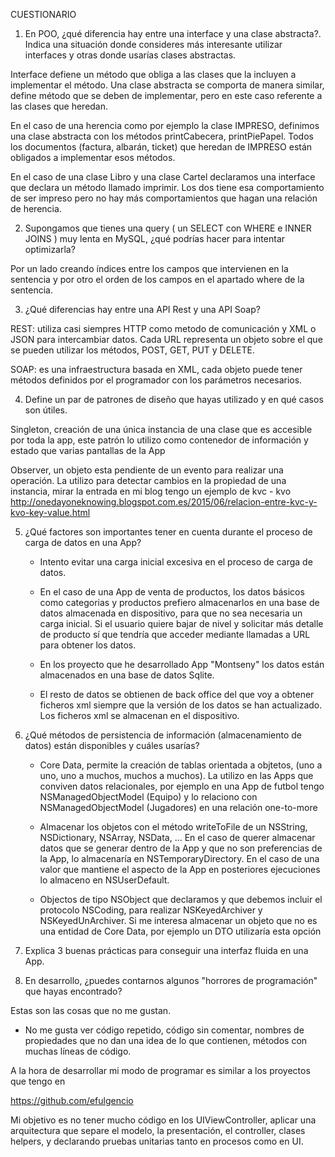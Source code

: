 CUESTIONARIO

1. En POO, ¿qué diferencia hay entre una interface y una clase abstracta?. Indica una situación donde consideres más interesante utilizar interfaces y otras 
donde usarías clases abstractas.

Interface defiene un método que obliga a las clases que la incluyen a implementar el método.
Una clase abstracta se comporta de manera similar, define método que se deben de implementar, pero en este caso referente a las clases que heredan.

En el caso de una herencia como por ejemplo la clase IMPRESO, definimos una clase abstracta con los métodos printCabecera, printPiePapel. Todos los documentos (factura, albarán, ticket) que heredan de IMPRESO están obligados a implementar esos métodos.

En el caso de una clase Libro y una clase Cartel declaramos una interface que declara un método llamado imprimir. Los dos tiene esa comportamiento de ser impreso pero no hay más comportamientos que hagan una relación de herencia.


2. Supongamos que tienes una query ( un SELECT con WHERE e INNER JOINS ) muy lenta en MySQL, ¿qué podrías hacer para intentar optimizarla?

Por un lado creando índices entre los campos que intervienen en la sentencia y por otro el orden de los campos en el apartado where de la sentencia.


3. ¿Qué diferencias hay entre una API Rest y una API Soap?

REST: utiliza casi siempres HTTP como metodo de comunicación y XML o JSON para intercambiar datos. Cada URL representa un objeto sobre el que se pueden utilizar los métodos, POST, GET, PUT y DELETE. 

SOAP: es una infraestructura basada en XML, cada objeto puede tener métodos definidos por el programador con los parámetros necesarios. 

4. Define un par de patrones de diseño que hayas utilizado y en qué casos son útiles.

 Singleton,  creación de una única instancia de una clase que es accesible por toda la app, este patrón lo utilizo
 como contenedor de información y estado que varias pantallas de la App 
 
 Observer, un objeto esta pendiente de un evento para realizar una operación. 
 La utilizo para detectar cambios en la propiedad de una instancia, mirar la entrada en mi blog tengo un ejemplo de kvc - kvo
  http://onedayoneknowing.blogspot.com.es/2015/06/relacion-entre-kvc-y-kvo-key-value.html
 

5. ¿Qué factores son importantes tener en cuenta durante el proceso de carga de datos en una App?

   - Intento evitar una carga inicial excesiva en el proceso de carga de datos.
   - En el caso de una App de venta de productos, los datos básicos como categorias y productos prefiero almacenarlos en una base de datos almacenada en dispositivo, para que no sea necesaria un carga inicial. Si el usuario quiere bajar de nivel y solicitar más detalle de producto sí que tendría que acceder mediante llamadas a URL para obtener los datos. 
   
   - En los proyecto que he desarrollado App "Montseny" los datos están almacenados en una base de datos Sqlite.
   - El resto de datos se obtienen de back office del que voy a obtener ficheros xml siempre que la versión de los datos se han actualizado. Los ficheros xml se almacenan en el dispositivo. 
  
6. ¿Qué métodos de persistencia de información (almacenamiento de datos) están disponibles y cuáles usarías?

   - Core Data, permite la creación de tablas orientada a objtetos, (uno a uno, uno a muchos, muchos a muchos). La utilizo en las Apps que conviven datos relacionales, por ejemplo en una App de futbol tengo NSManagedObjectModel (Equipo) y lo relaciono con NSManagedObjectModel (Jugadores) en una relación one-to-more
    
   - Almacenar los objetos con el método writeToFile de un NSString, NSDictionary, NSArray, NSData, ... En el caso de querer almacenar
datos que se generar dentro de la App y que no son preferencias de la App, lo almacenaría en NSTemporaryDirectory. En el caso de una valor que mantiene el aspecto de la App en posteriores ejecuciones lo almaceno en NSUserDefault.   

   - Objectos de tipo NSObject que declaramos y que debemos incluir el protocolo NSCoding, para realizar NSKeyedArchiver y NSKeyedUnArchiver. Si me interesa almacenar un objeto que no es una entidad de Core Data, por ejemplo un DTO utilizaría esta opción

7. Explica 3 buenas prácticas para conseguir una interfaz fluida en una App.

  

8. En desarrollo, ¿puedes contarnos algunos "horrores de programación" que hayas encontrado?

  Estas son las cosas que no me gustan.
  
  - No me gusta ver código repetido, código sin comentar, nombres de propiedades que no dan una idea de lo que contienen, métodos con muchas líneas de código.
   
  A la hora de desarrollar mi modo de programar es similar a los proyectos que tengo en

  https://github.com/efulgencio
  
  Mi objetivo es no tener mucho código en los UIViewController, aplicar una arquitectura que separe el modelo, la presentación, el controller, clases helpers, y declarando pruebas unitarias tanto en procesos como en UI.
  
  
  
